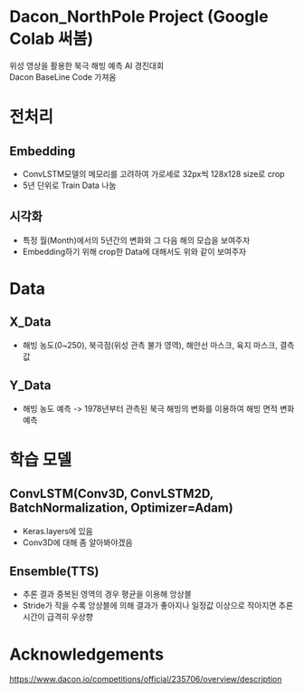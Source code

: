 # Dacon_NorthPole Project (Google Colab 써봄)
위성 영상을 활용한 북극 해빙 예측 AI 경진대회 \
Dacon BaseLine Code 가져옴

# 전처리
## Embedding
* ConvLSTM모델의 메모리를 고려하여 가로세로 32px씩 128x128 size로 crop
* 5년 단위로 Train Data 나눔
## 시각화
* 특정 월(Month)에서의 5년간의 변화와 그 다음 해의 모습을 보여주자
* Embedding하기 위해 crop한 Data에 대해서도 위와 같이 보여주자



# Data
## X_Data
* 해빙 농도(0~250), 북극점(위성 관측 불가 영역), 해안선 마스크, 육지 마스크, 결측값
## Y_Data
* 해빙 농도 예측 -> 1978년부터 관측된 북극 해빙의 변화를 이용하여 해빙 면적 변화 예측



# 학습 모델
## ConvLSTM(Conv3D, ConvLSTM2D, BatchNormalization, Optimizer=Adam)
* Keras.layers에 있음
* Conv3D에 대해 좀 알아봐야겠음



## Ensemble(TTS)
* 추론 결과 중복된 영역의 경우 평균을 이용해 앙상블
* Stride가 작을 수록 앙상블에 의해 결과가 좋아지나 일정값 이상으로 작아지면 추론시간이 급격히 우상향

# Acknowledgements

https://www.dacon.io/competitions/official/235706/overview/description
